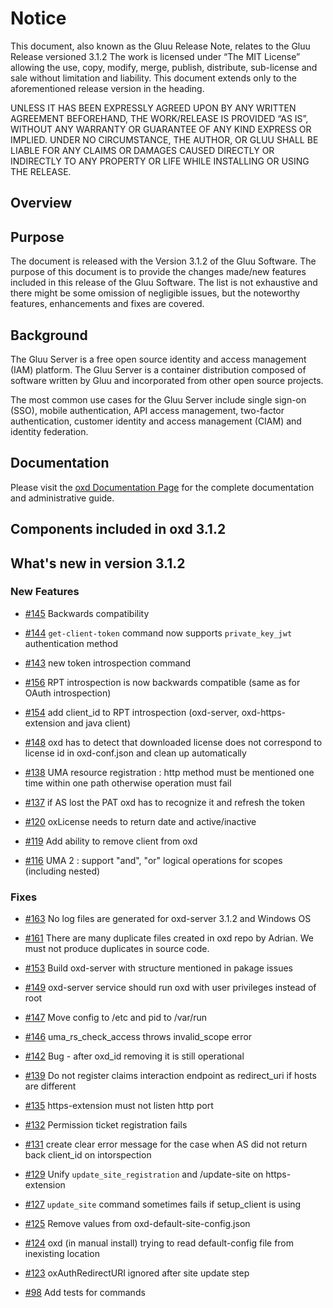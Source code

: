 # Notice

This document, also known as the Gluu Release Note, 
relates to the Gluu Release versioned 3.1.2 The work is licensed under “The MIT License” 
allowing the use, copy, modify, merge, publish, distribute, sub-license and sale without 
limitation and liability. This document extends only to the aforementioned release version 
in the heading.

UNLESS IT HAS BEEN EXPRESSLY AGREED UPON BY ANY WRITTEN AGREEMENT BEFOREHAND, 
THE WORK/RELEASE IS PROVIDED “AS IS”, WITHOUT ANY WARRANTY OR GUARANTEE OF ANY KIND 
EXPRESS OR IMPLIED. UNDER NO CIRCUMSTANCE, THE AUTHOR, OR GLUU SHALL BE LIABLE FOR ANY 
CLAIMS OR DAMAGES CAUSED DIRECTLY OR INDIRECTLY TO ANY PROPERTY OR LIFE WHILE INSTALLING 
OR USING THE RELEASE.

## Overview

## Purpose

The document is released with the Version 3.1.2 of the Gluu Software. 
The purpose of this document is to provide the changes made/new features included in this 
release of the Gluu Software. The list is not exhaustive and there might be some omission 
of negligible issues, but the noteworthy features, enhancements and fixes are covered. 

## Background

The Gluu Server is a free open source identity and access management (IAM) platform. 
The Gluu Server is a container distribution composed of software written by Gluu and incorporated 
from other open source projects. 

The most common use cases for the Gluu Server include single sign-on (SSO), mobile authentication, API access management, two-factor authentication, customer identity and access management (CIAM) and identity federation.

## Documentation

Please visit the [oxd Documentation Page](https://gluu.org/docs/oxd/3.1.2/) for the complete 
documentation and administrative guide. 

## Components included in oxd 3.1.2


## What's new in version 3.1.2

### New Features

- [#145](https://github.com/GluuFederation/oxd/issues/145) Backwards compatibility

- [#144](https://github.com/GluuFederation/oxd/issues/144) `get-client-token` command now supports `private_key_jwt` authentication method

- [#143](https://github.com/GluuFederation/oxd/issues/143) new token introspection command

- [#156](https://github.com/GluuFederation/oxd/issues/156) RPT introspection is now backwards compatible (same as for OAuth introspection)

- [#154](https://github.com/GluuFederation/oxd/issues/154) add client_id to RPT introspection (oxd-server, oxd-https-extension and java client)

- [#148](https://github.com/GluuFederation/oxd/issues/148) oxd has to detect that downloaded license does not correspond to license id in oxd-conf.json and clean up automatically

- [#138](https://github.com/GluuFederation/oxd/issues/138) UMA resource registration : http method must be mentioned one time within one path otherwise operation must fail

- [#137](https://github.com/GluuFederation/oxd/issues/137) if AS lost the PAT oxd has to recognize it and refresh the token

- [#120](https://github.com/GluuFederation/oxd/issues/120) oxLicense needs to return date and active/inactive

- [#119](https://github.com/GluuFederation/oxd/issues/119) Add ability to remove client from oxd

- [#116](https://github.com/GluuFederation/oxd/issues/116) UMA 2 : support "and", "or" logical operations for scopes (including nested)

### Fixes

- [#163](https://github.com/GluuFederation/oxd/issues/163) No log files are generated for oxd-server 3.1.2 and Windows OS

- [#161](https://github.com/GluuFederation/oxd/issues/161) There are many duplicate files created in oxd repo by Adrian. We must not produce duplicates in source code.

- [#153](https://github.com/GluuFederation/oxd/issues/153) Build oxd-server with structure mentioned in pakage issues

- [#149](https://github.com/GluuFederation/oxd/issues/149) oxd-server service should run oxd with user privileges instead of root

- [#147](https://github.com/GluuFederation/oxd/issues/147) Move config to /etc and pid to /var/run

- [#146](https://github.com/GluuFederation/oxd/issues/146) uma_rs_check_access throws invalid_scope error

- [#142](https://github.com/GluuFederation/oxd/issues/142) Bug - after oxd_id removing it is still operational

- [#139](https://github.com/GluuFederation/oxd/issues/139) Do not register claims interaction endpoint as redirect_uri if hosts are different

- [#135](https://github.com/GluuFederation/oxd/issues/135) https-extension must not listen http port

- [#132](https://github.com/GluuFederation/oxd/issues/132) Permission ticket registration fails

- [#131](https://github.com/GluuFederation/oxd/issues/131) create clear error message for the case when AS did not return back client_id on intorspection

- [#129](https://github.com/GluuFederation/oxd/issues/129) Unify `update_site_registration` and /update-site on https-extension

- [#127](https://github.com/GluuFederation/oxd/issues/127) `update_site` command sometimes fails if setup_client is using

- [#125](https://github.com/GluuFederation/oxd/issues/125) Remove values from oxd-default-site-config.json

- [#124](https://github.com/GluuFederation/oxd/issues/124) oxd (in manual install) trying to read default-config file from inexisting location

- [#123](https://github.com/GluuFederation/oxd/issues/123) oxAuthRedirectURI ignored after site update step

- [#98](https://github.com/GluuFederation/oxd/issues/98) Add tests for commands

